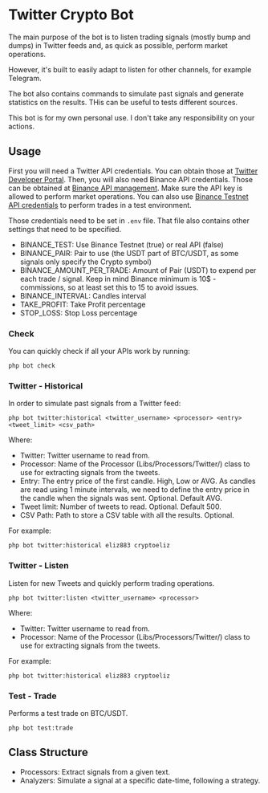 # Twitter Crypto Bot

The main purpose of the bot is to listen trading signals (mostly bump and dumps) in Twitter feeds and, as quick as possible, perform market operations.

However, it's built to easily adapt to listen for other channels, for example Telegram.

The bot also contains commands to simulate past signals and generate statistics on the results. THis can be useful to tests different sources.

This bot is for my own personal use. I don't take any responsibility on your actions.

## Usage

First you will need a Twitter API credentials. You can obtain those at [Twitter Developer Portal](https://developer.twitter.com/en/portal/dashboard).
Then, you will also need Binance API credentials. Those can be obtained at [Binance API management](https://www.binance.com/en/my/settings/api-management).
Make sure the API key is allowed to perform market operations.
You can also use [Binance Testnet API credentials](https://testnet.binance.vision/) to perform trades in a test environment.

Those credentials need to be set in `.env` file. That file also contains other settings that need to be specified.

* BINANCE_TEST: Use Binance Testnet (true) or real API (false)
* BINANCE_PAIR: Pair to use (the USDT part of BTC/USDT, as some signals only specify the Crypto symbol)
* BINANCE_AMOUNT_PER_TRADE: Amount of Pair (USDT) to expend per each trade / signal. Keep in mind Binance minimum is 10$ - commissions, so at least set this to 15 to avoid issues.
* BINANCE_INTERVAL: Candles interval
* TAKE_PROFIT: Take Profit percentage
* STOP_LOSS: Stop Loss percentage

### Check

You can quickly check if all your APIs work by running:
```
php bot check
```

### Twitter - Historical

In order to simulate past signals from a Twitter feed:
```
php bot twitter:historical <twitter_username> <processor> <entry> <tweet_limit> <csv_path>
```

Where:
* Twitter: Twitter username to read from.
* Processor: Name of the Processor (Libs/Processors/Twitter/) class to use for extracting signals from the tweets.
* Entry: The entry price of the first candle. High, Low or AVG. As candles are read using 1 minute intervals, we need to define the entry price in the candle when the signals was sent. Optional. Default AVG.
* Tweet limit: Number of tweets to read. Optional. Default 500. 
* CSV Path: Path to store a CSV table with all the results. Optional.

For example:
```
php bot twitter:historical eliz883 cryptoeliz
```

### Twitter - Listen

Listen for new Tweets and quickly perform trading operations.

```
php bot twitter:listen <twitter_username> <processor>
```

Where:
* Twitter: Twitter username to read from.
* Processor: Name of the Processor (Libs/Processors/Twitter/) class to use for extracting signals from the tweets.

For example:
```
php bot twitter:historical eliz883 cryptoeliz
```

### Test - Trade

Performs a test trade on BTC/USDT.

```
php bot test:trade
```

## Class Structure
* Processors: Extract signals from a given text.
* Analyzers: Simulate a signal at a specific date-time, following a strategy.
